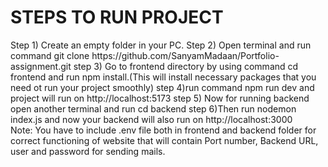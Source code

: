 <h1><bold>STEPS TO RUN PROJECT</h1></bold>
Step 1) Create an empty folder in your PC.
Step 2) Open terminal and run command git clone https://github.com/SanyamMadaan/Portfolio-assignment.git
step 3) Go to frontend directory by using command cd frontend and run npm install.(This will install necessary packages that you need ot run your project smoothly)
step 4)run command npm run dev and project will run on http://localhost:5173
step 5) Now for running backend open another terminal and run cd backend
step 6)Then run nodemon index.js and now your backend will also run on http://localhost:3000
<br>
<bold>Note:</bold> You have to include .env file both in frontend and backend folder for correct functioning of website that will contain Port number, Backend URL, user and password for sending mails.
